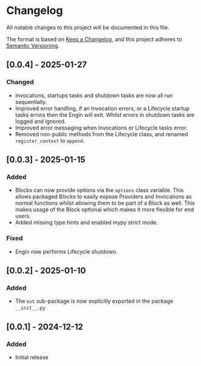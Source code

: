# Changelog

All notable changes to this project will be documented in this file.

The format is based on [Keep a Changelog](https://keepachangelog.com/en/1.1.0/),
and this project adheres to [Semantic Versioning](https://semver.org/spec/v2.0.0.html).


## [0.0.4] - 2025-01-27

### Changed

- Invocations, startups tasks and shutdown tasks are now all run sequentially.
- Improved error handling, if an Invocation errors, or a Lifecycle startup tasks errors
  then the Engin will exit. Whilst errors in shutdown tasks are logged and ignored. 
- Improved error messaging when Invocations or Lifecycle tasks error.
- Removed non-public methods from the Lifecycle class, and renamed `register_context` to
  `append`.


## [0.0.3] - 2025-01-15

### Added

- Blocks can now provide options via the `options` class variable. This allows packaged
  Blocks to easily expose Providers and Invocations as normal functions whilst allowing
  them to be part of a Block as well. This makes usage of the Block optional which makes
  it more flexible for end users.
- Added missing type hints and enabled mypy strict mode.

### Fixed

- Engin now performs Lifecycle shutdown.


## [0.0.2] - 2025-01-10

### Added

- The `ext` sub-package is now explicitly exported in the package `__init__.py`


## [0.0.1] - 2024-12-12

### Added

- Initial release